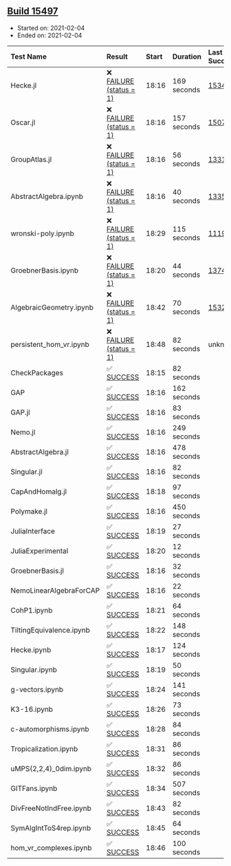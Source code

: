 ## [Build 15497](https://oscarci.mathematik.uni-kl.de/job/oscar/15497/)

* Started on: 2021-02-04
* Ended on: 2021-02-04

| Test Name    | Result | Start | Duration | Last Success | First Failure |
|:-------------|:-------|:------|:---------|:-------------|:--------------|
| Hecke.jl | ❌ [FAILURE (status = 1)](https://oscarci.mathematik.uni-kl.de/job/oscar/15497/artifact/logs/build-15497/Hecke.jl.log) | 18:16 | 169 seconds | [15344](https://oscarci.mathematik.uni-kl.de/job/oscar/15344/) | [15348](https://oscarci.mathematik.uni-kl.de/job/oscar/15348/) |
| Oscar.jl | ❌ [FAILURE (status = 1)](https://oscarci.mathematik.uni-kl.de/job/oscar/15497/artifact/logs/build-15497/Oscar.jl.log) | 18:16 | 157 seconds | [15079](https://oscarci.mathematik.uni-kl.de/job/oscar/15079/) | [15080](https://oscarci.mathematik.uni-kl.de/job/oscar/15080/) |
| GroupAtlas.jl | ❌ [FAILURE (status = 1)](https://oscarci.mathematik.uni-kl.de/job/oscar/15497/artifact/logs/build-15497/GroupAtlas.jl.log) | 18:16 | 56 seconds | [13311](https://oscarci.mathematik.uni-kl.de/job/oscar/13311/) | [13312](https://oscarci.mathematik.uni-kl.de/job/oscar/13312/) |
| AbstractAlgebra.ipynb | ❌ [FAILURE (status = 1)](https://oscarci.mathematik.uni-kl.de/job/oscar/15497/artifact/logs/build-15497/AbstractAlgebra.ipynb.log) | 18:16 | 40 seconds | [13355](https://oscarci.mathematik.uni-kl.de/job/oscar/13355/) | [13356](https://oscarci.mathematik.uni-kl.de/job/oscar/13356/) |
| wronski-poly.ipynb | ❌ [FAILURE (status = 1)](https://oscarci.mathematik.uni-kl.de/job/oscar/15497/artifact/logs/build-15497/wronski-poly.ipynb.log) | 18:29 | 115 seconds | [11192](https://oscarci.mathematik.uni-kl.de/job/oscar/11192/) | [11193](https://oscarci.mathematik.uni-kl.de/job/oscar/11193/) |
| GroebnerBasis.ipynb | ❌ [FAILURE (status = 1)](https://oscarci.mathematik.uni-kl.de/job/oscar/15497/artifact/logs/build-15497/GroebnerBasis.ipynb.log) | 18:20 | 44 seconds | [13748](https://oscarci.mathematik.uni-kl.de/job/oscar/13748/) | [13749](https://oscarci.mathematik.uni-kl.de/job/oscar/13749/) |
| AlgebraicGeometry.ipynb | ❌ [FAILURE (status = 1)](https://oscarci.mathematik.uni-kl.de/job/oscar/15497/artifact/logs/build-15497/AlgebraicGeometry.ipynb.log) | 18:42 | 70 seconds | [15322](https://oscarci.mathematik.uni-kl.de/job/oscar/15322/) | [15323](https://oscarci.mathematik.uni-kl.de/job/oscar/15323/) |
| persistent_hom_vr.ipynb | ❌ [FAILURE (status = 1)](https://oscarci.mathematik.uni-kl.de/job/oscar/15497/artifact/logs/build-15497/persistent_hom_vr.ipynb.log) | 18:48 | 82 seconds | unknown | unknown |
| CheckPackages | ✅ [SUCCESS](https://oscarci.mathematik.uni-kl.de/job/oscar/15497/artifact/logs/build-15497/CheckPackages.log) | 18:15 | 82 seconds |  |  |
| GAP | ✅ [SUCCESS](https://oscarci.mathematik.uni-kl.de/job/oscar/15497/artifact/logs/build-15497/GAP.log) | 18:16 | 162 seconds |  |  |
| GAP.jl | ✅ [SUCCESS](https://oscarci.mathematik.uni-kl.de/job/oscar/15497/artifact/logs/build-15497/GAP.jl.log) | 18:16 | 83 seconds |  |  |
| Nemo.jl | ✅ [SUCCESS](https://oscarci.mathematik.uni-kl.de/job/oscar/15497/artifact/logs/build-15497/Nemo.jl.log) | 18:16 | 249 seconds |  |  |
| AbstractAlgebra.jl | ✅ [SUCCESS](https://oscarci.mathematik.uni-kl.de/job/oscar/15497/artifact/logs/build-15497/AbstractAlgebra.jl.log) | 18:16 | 478 seconds |  |  |
| Singular.jl | ✅ [SUCCESS](https://oscarci.mathematik.uni-kl.de/job/oscar/15497/artifact/logs/build-15497/Singular.jl.log) | 18:16 | 82 seconds |  |  |
| CapAndHomalg.jl | ✅ [SUCCESS](https://oscarci.mathematik.uni-kl.de/job/oscar/15497/artifact/logs/build-15497/CapAndHomalg.jl.log) | 18:18 | 97 seconds |  |  |
| Polymake.jl | ✅ [SUCCESS](https://oscarci.mathematik.uni-kl.de/job/oscar/15497/artifact/logs/build-15497/Polymake.jl.log) | 18:16 | 450 seconds |  |  |
| JuliaInterface | ✅ [SUCCESS](https://oscarci.mathematik.uni-kl.de/job/oscar/15497/artifact/logs/build-15497/JuliaInterface.log) | 18:19 | 27 seconds |  |  |
| JuliaExperimental | ✅ [SUCCESS](https://oscarci.mathematik.uni-kl.de/job/oscar/15497/artifact/logs/build-15497/JuliaExperimental.log) | 18:20 | 12 seconds |  |  |
| GroebnerBasis.jl | ✅ [SUCCESS](https://oscarci.mathematik.uni-kl.de/job/oscar/15497/artifact/logs/build-15497/GroebnerBasis.jl.log) | 18:16 | 32 seconds |  |  |
| NemoLinearAlgebraForCAP | ✅ [SUCCESS](https://oscarci.mathematik.uni-kl.de/job/oscar/15497/artifact/logs/build-15497/NemoLinearAlgebraForCAP.log) | 18:16 | 22 seconds |  |  |
| CohP1.ipynb | ✅ [SUCCESS](https://oscarci.mathematik.uni-kl.de/job/oscar/15497/artifact/logs/build-15497/CohP1.ipynb.log) | 18:21 | 64 seconds |  |  |
| TiltingEquivalence.ipynb | ✅ [SUCCESS](https://oscarci.mathematik.uni-kl.de/job/oscar/15497/artifact/logs/build-15497/TiltingEquivalence.ipynb.log) | 18:22 | 148 seconds |  |  |
| Hecke.ipynb | ✅ [SUCCESS](https://oscarci.mathematik.uni-kl.de/job/oscar/15497/artifact/logs/build-15497/Hecke.ipynb.log) | 18:17 | 124 seconds |  |  |
| Singular.ipynb | ✅ [SUCCESS](https://oscarci.mathematik.uni-kl.de/job/oscar/15497/artifact/logs/build-15497/Singular.ipynb.log) | 18:19 | 50 seconds |  |  |
| g-vectors.ipynb | ✅ [SUCCESS](https://oscarci.mathematik.uni-kl.de/job/oscar/15497/artifact/logs/build-15497/g-vectors.ipynb.log) | 18:24 | 141 seconds |  |  |
| K3-16.ipynb | ✅ [SUCCESS](https://oscarci.mathematik.uni-kl.de/job/oscar/15497/artifact/logs/build-15497/K3-16.ipynb.log) | 18:26 | 73 seconds |  |  |
| c-automorphisms.ipynb | ✅ [SUCCESS](https://oscarci.mathematik.uni-kl.de/job/oscar/15497/artifact/logs/build-15497/c-automorphisms.ipynb.log) | 18:28 | 84 seconds |  |  |
| Tropicalization.ipynb | ✅ [SUCCESS](https://oscarci.mathematik.uni-kl.de/job/oscar/15497/artifact/logs/build-15497/Tropicalization.ipynb.log) | 18:31 | 86 seconds |  |  |
| uMPS(2,2,4)_0dim.ipynb | ✅ [SUCCESS](https://oscarci.mathematik.uni-kl.de/job/oscar/15497/artifact/logs/build-15497/uMPS-2-2-4-_0dim.ipynb.log) | 18:32 | 86 seconds |  |  |
| GITFans.ipynb | ✅ [SUCCESS](https://oscarci.mathematik.uni-kl.de/job/oscar/15497/artifact/logs/build-15497/GITFans.ipynb.log) | 18:34 | 507 seconds |  |  |
| DivFreeNotIndFree.ipynb | ✅ [SUCCESS](https://oscarci.mathematik.uni-kl.de/job/oscar/15497/artifact/logs/build-15497/DivFreeNotIndFree.ipynb.log) | 18:43 | 82 seconds |  |  |
| SymAlgIntToS4rep.ipynb | ✅ [SUCCESS](https://oscarci.mathematik.uni-kl.de/job/oscar/15497/artifact/logs/build-15497/SymAlgIntToS4rep.ipynb.log) | 18:45 | 64 seconds |  |  |
| hom_vr_complexes.ipynb | ✅ [SUCCESS](https://oscarci.mathematik.uni-kl.de/job/oscar/15497/artifact/logs/build-15497/hom_vr_complexes.ipynb.log) | 18:46 | 100 seconds |  |  |

